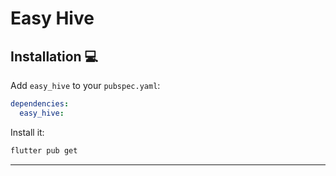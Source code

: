 # Easy Hive

## Installation 💻

Add `easy_hive` to your `pubspec.yaml`:

```yaml
dependencies:
  easy_hive:
```

Install it:

```sh
flutter pub get
```

---
